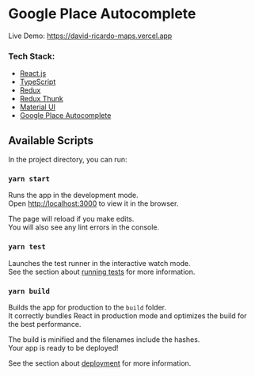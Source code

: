 # Google Place Autocomplete
Live Demo: https://david-ricardo-maps.vercel.app

### Tech Stack:
- [React.js](https://reactjs.org/)
- [TypeScript](https://www.typescriptlang.org/)
- [Redux](https://redux.js.org/)
- [Redux Thunk](https://github.com/reduxjs/redux-thunk)
- [Material UI](https://mui.com/)
- [Google Place Autocomplete](https://developers.google.com/maps/documentation/javascript/examples/places-autocomplete)

## Available Scripts

In the project directory, you can run:

### `yarn start`

Runs the app in the development mode.\
Open [http://localhost:3000](http://localhost:3000) to view it in the browser.

The page will reload if you make edits.\
You will also see any lint errors in the console.

### `yarn test`

Launches the test runner in the interactive watch mode.\
See the section about [running tests](https://facebook.github.io/create-react-app/docs/running-tests) for more information.

### `yarn build`

Builds the app for production to the `build` folder.\
It correctly bundles React in production mode and optimizes the build for the best performance.

The build is minified and the filenames include the hashes.\
Your app is ready to be deployed!

See the section about [deployment](https://facebook.github.io/create-react-app/docs/deployment) for more information.
